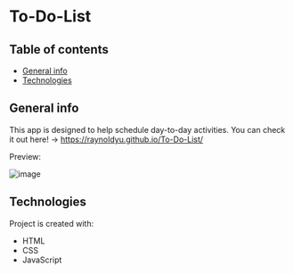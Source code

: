 # To-Do-List
## Table of contents
* [General info](#general-info)
* [Technologies](#technologies)

## General info
This app is designed to help schedule day-to-day activities. You can check it out here! -> https://raynoldyu.github.io/To-Do-List/

Preview: 

![image](https://user-images.githubusercontent.com/83055110/158501407-7b1d9447-4050-4bdc-a839-b1bd569167d7.png)

	
## Technologies
Project is created with:
* HTML
* CSS
* JavaScript
